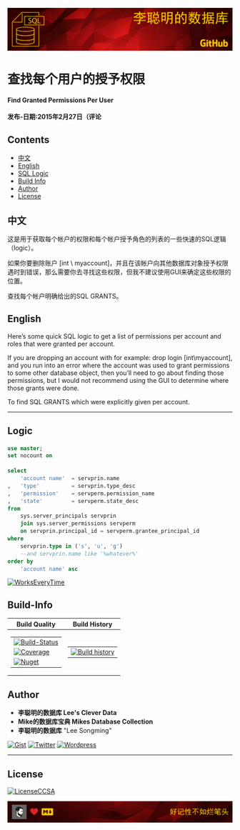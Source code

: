 ![CLEVER DATA GIT REPO](https://raw.githubusercontent.com/LiCongMingDeShujuku/git-resources/master/0-clever-data-github.png "李聪明的数据库")

# 查找每个用户的授予权限
#### Find Granted Permissions Per User
**发布-日期:2015年2月27日（评论**

## Contents

- [中文](#中文)
- [English](#English)
- [SQL Logic](#Logic)
- [Build Info](#Build-Info)
- [Author](#Author)
- [License](#License) 


## 中文
这是用于获取每个帐户的权限和每个帐户授予角色的列表的一些快速的SQL逻辑（logic）。

如果你要删除账户 [int \ myaccount]，并且在该帐户向其他数据库对象授予权限遇时到错误，那么需要你去寻找这些权限，但我不建议使用GUI来确定这些权限的位置。

查找每个帐户明确给出的SQL GRANTS。


## English
Here’s some quick SQL logic to get a list of permissions per account and roles that were granted per account.

If you are dropping an account with for example: drop login [int\myaccount], and you run into an error where the account was used to grant permissions to some other database object, then you’ll need to go about finding those permissions, but I would not recommend using the GUI to determine where those grants were done.

To find SQL GRANTS which were explicitly given per account.



---
## Logic
```SQL
use master;
set nocount on
 
select
	'account name' 	= servprin.name
,   'type' 			= servprin.type_desc
,   'permission' 	= servperm.permission_name
,   'state' 		= servperm.state_desc
from
	sys.server_principals servprin
	join sys.server_permissions servperm
	on servprin.principal_id = servperm.grantee_principal_id
where
	servprin.type in ('s', 'u', 'g')
	--and servprin.name like '%whatever%'
order by
	'account name' asc


```



[![WorksEveryTime](https://forthebadge.com/images/badges/60-percent-of-the-time-works-every-time.svg)](https://shitday.de/)

## Build-Info

| Build Quality | Build History |
|--|--|
|<table><tr><td>[![Build-Status](https://ci.appveyor.com/api/projects/status/pjxh5g91jpbh7t84?svg?style=flat-square)](#)</td></tr><tr><td>[![Coverage](https://coveralls.io/repos/github/tygerbytes/ResourceFitness/badge.svg?style=flat-square)](#)</td></tr><tr><td>[![Nuget](https://img.shields.io/nuget/v/TW.Resfit.Core.svg?style=flat-square)](#)</td></tr></table>|<table><tr><td>[![Build history](https://buildstats.info/appveyor/chart/tygerbytes/resourcefitness)](#)</td></tr></table>|

## Author

- **李聪明的数据库 Lee's Clever Data**
- **Mike的数据库宝典 Mikes Database Collection**
- **李聪明的数据库** "Lee Songming"

[![Gist](https://img.shields.io/badge/Gist-李聪明的数据库-<COLOR>.svg)](https://gist.github.com/congmingshuju)
[![Twitter](https://img.shields.io/badge/Twitter-mike的数据库宝典-<COLOR>.svg)](https://twitter.com/mikesdatawork?lang=en)
[![Wordpress](https://img.shields.io/badge/Wordpress-mike的数据库宝典-<COLOR>.svg)](https://mikesdatawork.wordpress.com/)

---
## License
[![LicenseCCSA](https://img.shields.io/badge/License-CreativeCommonsSA-<COLOR>.svg)](https://creativecommons.org/share-your-work/licensing-types-examples/)

![Lee Songming](https://raw.githubusercontent.com/LiCongMingDeShujuku/git-resources/master/1-clever-data-github.png "李聪明的数据库")

